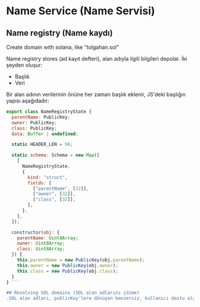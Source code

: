 # Name Service (Name Servisi)
## Name registry (Name kaydı)
Create domain with solana, like "tolgahan.sol"

Name registry stores (ad kayıt defteri), alan adıyla ilgili bilgileri depolar. İki şeyden oluşur:

- Başlık
- Veri


Bir alan adının verilerinin önüne her zaman başlık eklenir, JS'deki başlığın yapısı aşağıdadır:

```javascript
export class NameRegistryState {
  parentName: PublicKey;
  owner: PublicKey;
  class: PublicKey;
  data: Buffer | undefined;

  static HEADER_LEN = 96;

  static schema: Schema = new Map([
    [
      NameRegistryState,
      {
        kind: "struct",
        fields: [
          ["parentName", [32]],
          ["owner", [32]],
          ["class", [32]],
        ],
      },
    ],
  ]);

  constructor(obj: {
    parentName: Uint8Array;
    owner: Uint8Array;
    class: Uint8Array;
  }) {
    this.parentName = new PublicKey(obj.parentName);
    this.owner = new PublicKey(obj.owner);
    this.class = new PublicKey(obj.class);
  }
} ```

## Resolving SOL domains (SOL alan adlarını çözme)
.SOL alan adları, publicKey'lere dönüşen benzersiz, kullanıcı dostu alan adlarıdır. Birçok cüzdan, bunları token veya SOL göndermek için başka bir seçenek olarak kullanır. .SOL alan adlarını aşağıdakilerle publicKey'lerine dönüştürebilirsiniz:
